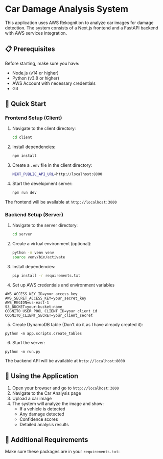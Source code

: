 # Car Damage Analysis System

This application uses AWS Rekognition to analyze car images for damage detection. The system consists of a Next.js frontend and a FastAPI backend with AWS services integration.

## 📋 Prerequisites

Before starting, make sure you have:
- Node.js (v14 or higher)
- Python (v3.8 or higher)
- AWS Account with necessary credentials
- Git

## 🚀 Quick Start

### Frontend Setup (Client)

1. Navigate to the client directory:
   ```bash
   cd client
   ```

2. Install dependencies:
   ```bash
   npm install
   ```

3. Create a `.env` file in the client directory:
   ```bash
   NEXT_PUBLIC_API_URL=http://localhost:8000
   ```

4. Start the development server:
   ```bash
   npm run dev
   ```

The frontend will be available at `http://localhost:3000`

### Backend Setup (Server)

1. Navigate to the server directory:
   ```bash
   cd server
   ```

2. Create a virtual environment (optional):
   ```bash
   python -m venv venv
   source venv/bin/activate
   ```

3. Install dependencies:
   ```bash
   pip install -r requirements.txt
   ```

4. Set up AWS credentials and environment variables
```
AWS_ACCESS_KEY_ID=your_access_key
AWS_SECRET_ACCESS_KEY=your_secret_key
AWS_REGION=us-east-1
S3_BUCKET=your-bucket-name
COGNITO_USER_POOL_CLIENT_ID=your_client_id
COGNITO_CLIENT_SECRET=your_client_secret
```


5. Create DynamoDB table (Don't do it as I have already created it):
```
python -m app.scripts.create_tables
```


6. Start the server:
```
python -m run.py
```


The backend API will be available at `http://localhost:8000`

## 📱 Using the Application

1. Open your browser and go to `http://localhost:3000`
2. Navigate to the Car Analysis page
3. Upload a car image
4. The system will analyze the image and show:
   - If a vehicle is detected
   - Any damage detected
   - Confidence scores
   - Detailed analysis results

## 🔧 Additional Requirements

Make sure these packages are in your `requirements.txt`: